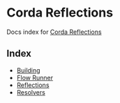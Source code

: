 # Corda Reflections

Docs index for [Corda Reflections](../README.md)

## Index 

* [Building](Building.md)
* [Flow Runner](FlowRunner.md)
* [Reflections](Reflections.md)
* [Resolvers](Resolvers.md)


